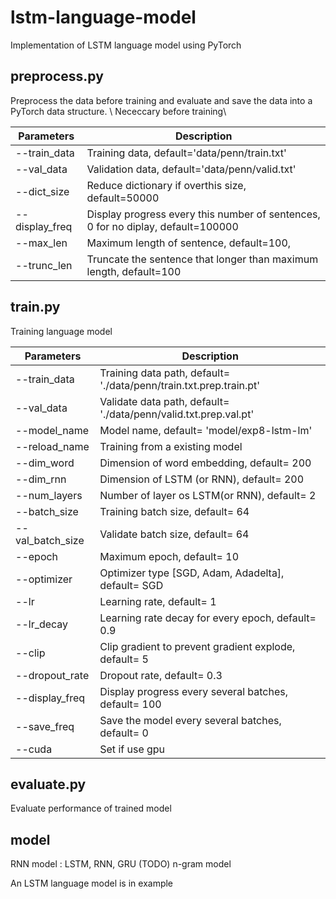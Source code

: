 # lstm-language-model
Implementation of LSTM language model using PyTorch
## preprocess.py
Preprocess the data before training and evaluate and save the data into a PyTorch data structure. \\
Nececcary before training\\

Parameters | Description
------------ | -------------
--train_data | Training data, default='data/penn/train.txt'
--val_data | Validation data, default='data/penn/valid.txt'
--dict_size | Reduce dictionary if overthis size, default=50000
--display_freq | Display progress every this number of sentences, 0 for no diplay, default=100000
--max_len | Maximum length of sentence, default=100,
--trunc_len |Truncate the sentence that longer than maximum length, default=100

## train.py
Training language model

Parameters | Description
-- | --
--train_data | Training data path, default= './data/penn/train.txt.prep.train.pt' 
--val_data | Validate data path, default= './data/penn/valid.txt.prep.val.pt' 
--model_name | Model name, default= 'model/exp8-lstm-lm' 
--reload_name | Training from a existing model
--dim_word | Dimension of word embedding, default= 200 
--dim_rnn  | Dimension of LSTM (or RNN), default= 200
--num_layers | Number of layer os LSTM(or RNN), default= 2 
--batch_size | Training batch size, default= 64 
--val_batch_size | Validate batch size, default= 64 
--epoch | Maximum epoch, default= 10 
--optimizer | Optimizer type [SGD, Adam, Adadelta], default= SGD 
--lr | Learning rate, default= 1 
--lr_decay | Learning rate decay for every epoch, default= 0.9 
--clip | Clip gradient to prevent gradient explode, default= 5 
--dropout_rate | Dropout rate, default= 0.3 
--display_freq | Display progress every several batches, default= 100 
--save_freq | Save the model every several batches, default= 0
--cuda | Set if use gpu

## evaluate.py
Evaluate performance of trained model

## model
RNN model : LSTM, RNN, GRU
(TODO) n-gram model

An LSTM language model is in example
